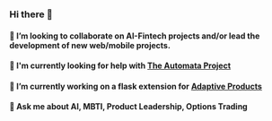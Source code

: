 ### Hi there 👋

#### 👯 I’m looking to collaborate on AI-Fintech projects and/or lead the development of new web/mobile projects.

#### 🤔 I'm currently looking for help with [The Automata Project](https://www.github.com/upstarter/automata)

#### 🔭 I’m currently working on a flask extension for [Adaptive Products](https://www.ericsteen.dev)

#### 💬 Ask me about AI, MBTI, Product Leadership, Options Trading
<!--
**upstarter/upstarter** is a ✨ _special_ ✨ repository because its `README.md` (this file) appears on your GitHub profile.

Here are some ideas to get you started:

- 🔭 I’m currently working on ...
- 🌱 I’m currently learning ...
- 👯 I’m looking to collaborate on ...
- 🤔 I’m looking for help with ...
- 💬 Ask me about ...
- 📫 How to reach me: ...
- 😄 Pronouns: ...
- ⚡ Fun fact: ...
-->
